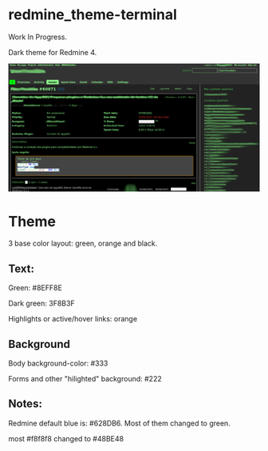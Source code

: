 # redmine_theme-terminal

Work In Progress.

Dark theme for Redmine 4.

![demo image](demo.png)


# Theme

3 base color layout: green, orange and black.


## Text:

Green: #8EFF8E

Dark green: 3F8B3F

Highlights or active/hover links: orange


## Background


Body background-color: #333

Forms and other "hilighted" background: #222

## Notes:

Redmine default blue is: #628DB6. Most of them changed to green.

most #f8f8f8 changed to #48BE48
